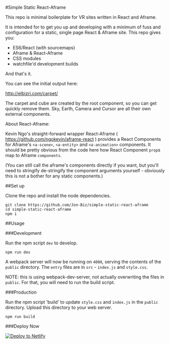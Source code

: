 #Simple Static React-Aframe

This repo is minimal boilerplate for VR sites written in React and Aframe. 

It is intended for to get you up and developing with a minimum of fuss and configuration for a static, single page React & Aframe site. This repo gives you:

- ES6/React (with sourcemaps)
- Aframe & React-Aframe
- CSS modules
- watchfile'd development builds

And that's it. 

You can see the initial output here:

http://elbizri.com/carpet/

The carpet and cube are created by the root component, so you can get quickly remove them. Sky, Earth, Camera and Cursor are all their own external components.

About React-Aframe:

Kevin Ngo's straight-forward wrapper React-Aframe
( https://github.com/ngokevin/aframe-react )
provides a React Components for Aframe's `<a-scene>`, `<a-entity>` and `<a-animation>` components. It should be pretty obvious from the code here how React Component `prop`s map to Aframe `components`. 

(You can still call the aframe's components directly if you want, but you'll need to stringify de-stringify the component arguments yourself - obviously this is not a bother for any static components.)

##Set up

Clone the repo and install the node dependencies.

```
git clone https://github.com/Jon-Biz/simple-static-react-aframe
cd simple-static-react-aframe
npm i
```

##Usage

###Development

Run the npm script `dev` to develop.

```
npm run dev
```

A webpack server will now be running on `4000`, serving the contents of the `public` directory. The `entry` files are in `src` - `index.js` and `style.css`.

NOTE: this is using webpack-dev-server, not actually overwriting the files in `public`. For that, you will need to run the build script.

###Production

Run the npm script 'build' to update `style.css` and `index.js` in the `public` directory. Upload this directory to your web server.

```
npm run build
```

###Deploy Now

[![Deploy to Netlify](https://www.netlify.com/img/deploy/button.svg)](https://app.netlify.com/start/deploy?repository=https://github.com/Jon-Biz/simple-static-react-aframe)

